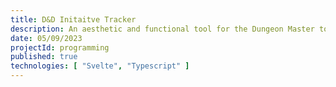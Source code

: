 ```yaml
---
title: D&D Initaitve Tracker
description: An aesthetic and functional tool for the Dungeon Master to track combat in D&D.
date: 05/09/2023
projectId: programming
published: true
technologies: [ "Svelte", "Typescript" ]
---
```


